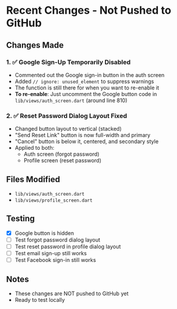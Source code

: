 # Recent Changes - Not Pushed to GitHub

## Changes Made

### 1. ✅ Google Sign-Up Temporarily Disabled

- Commented out the Google sign-in button in the auth screen
- Added `// ignore: unused_element` to suppress warnings
- The function is still there for when you want to re-enable it
- **To re-enable**: Just uncomment the Google button code in `lib/views/auth_screen.dart` (around line 810)

### 2. ✅ Reset Password Dialog Layout Fixed

- Changed button layout to vertical (stacked)
- "Send Reset Link" button is now full-width and primary
- "Cancel" button is below it, centered, and secondary style
- Applied to both:
  - Auth screen (forgot password)
  - Profile screen (reset password)

## Files Modified

- `lib/views/auth_screen.dart`
- `lib/views/profile_screen.dart`

## Testing

- [x] Google button is hidden
- [ ] Test forgot password dialog layout
- [ ] Test reset password in profile dialog layout
- [ ] Test email sign-up still works
- [ ] Test Facebook sign-in still works

## Notes

- These changes are NOT pushed to GitHub yet
- Ready to test locally
